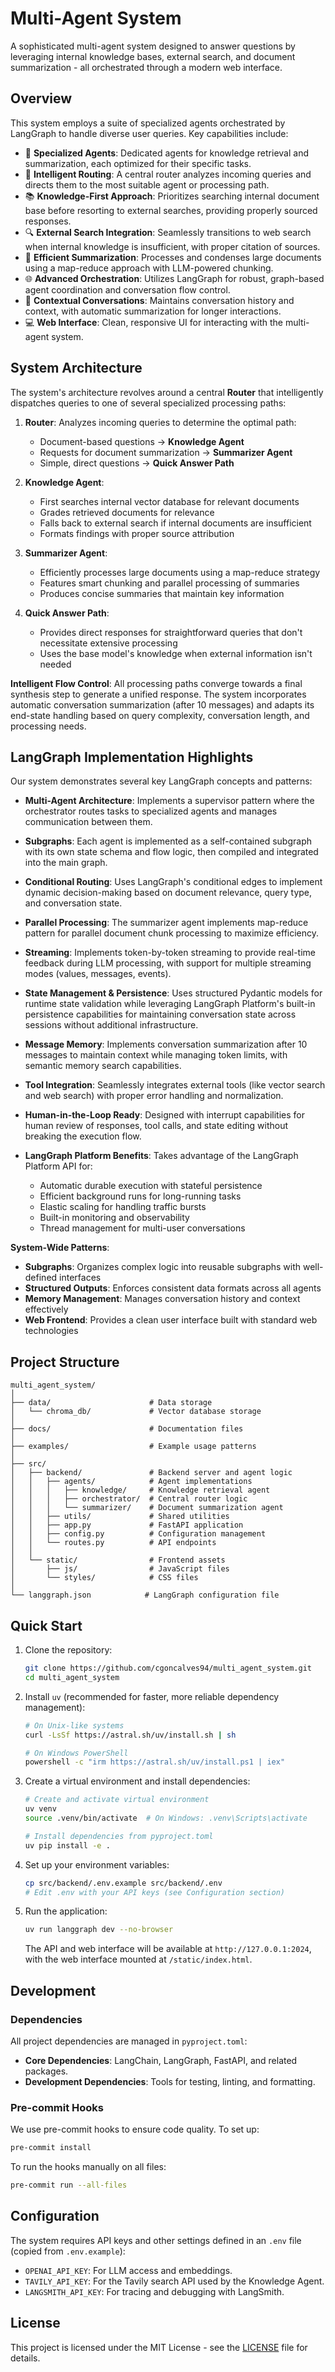 # Multi-Agent System

A sophisticated multi-agent system designed to answer questions by leveraging internal knowledge bases, external search, and document summarization - all orchestrated through a modern web interface.

## Overview

This system employs a suite of specialized agents orchestrated by LangGraph to handle diverse user queries. Key capabilities include:

-   🤖 **Specialized Agents**: Dedicated agents for knowledge retrieval and summarization, each optimized for their specific tasks.
-   🎯 **Intelligent Routing**: A central router analyzes incoming queries and directs them to the most suitable agent or processing path.
-   📚 **Knowledge-First Approach**: Prioritizes searching internal document base before resorting to external searches, providing properly sourced responses.
-   🔍 **External Search Integration**: Seamlessly transitions to web search when internal knowledge is insufficient, with proper citation of sources.
-   📝 **Efficient Summarization**: Processes and condenses large documents using a map-reduce approach with LLM-powered chunking.
-   🌐 **Advanced Orchestration**: Utilizes LangGraph for robust, graph-based agent coordination and conversation flow control.
-   🧠 **Contextual Conversations**: Maintains conversation history and context, with automatic summarization for longer interactions.
-   💻 **Web Interface**: Clean, responsive UI for interacting with the multi-agent system.

## System Architecture

The system's architecture revolves around a central **Router** that intelligently dispatches queries to one of several specialized processing paths:

1.  **Router**: Analyzes incoming queries to determine the optimal path:
    *   Document-based questions → **Knowledge Agent**
    *   Requests for document summarization → **Summarizer Agent**
    *   Simple, direct questions → **Quick Answer Path**

2.  **Knowledge Agent**:
    *   First searches internal vector database for relevant documents
    *   Grades retrieved documents for relevance
    *   Falls back to external search if internal documents are insufficient
    *   Formats findings with proper source attribution

3.  **Summarizer Agent**:
    *   Efficiently processes large documents using a map-reduce strategy
    *   Features smart chunking and parallel processing of summaries
    *   Produces concise summaries that maintain key information

4.  **Quick Answer Path**:
    *   Provides direct responses for straightforward queries that don't necessitate extensive processing
    *   Uses the base model's knowledge when external information isn't needed

**Intelligent Flow Control**:
All processing paths converge towards a final synthesis step to generate a unified response. The system incorporates automatic conversation summarization (after 10 messages) and adapts its end-state handling based on query complexity, conversation length, and processing needs.

## LangGraph Implementation Highlights

Our system demonstrates several key LangGraph concepts and patterns:

-   **Multi-Agent Architecture**: Implements a supervisor pattern where the orchestrator routes tasks to specialized agents and manages communication between them.

-   **Subgraphs**: Each agent is implemented as a self-contained subgraph with its own state schema and flow logic, then compiled and integrated into the main graph.

-   **Conditional Routing**: Uses LangGraph's conditional edges to implement dynamic decision-making based on document relevance, query type, and conversation state.

-   **Parallel Processing**: The summarizer agent implements map-reduce pattern for parallel document chunk processing to maximize efficiency.

-   **Streaming**: Implements token-by-token streaming to provide real-time feedback during LLM processing, with support for multiple streaming modes (values, messages, events).

-   **State Management & Persistence**: Uses structured Pydantic models for runtime state validation while leveraging LangGraph Platform's built-in persistence capabilities for maintaining conversation state across sessions without additional infrastructure.

-   **Message Memory**: Implements conversation summarization after 10 messages to maintain context while managing token limits, with semantic memory search capabilities.

-   **Tool Integration**: Seamlessly integrates external tools (like vector search and web search) with proper error handling and normalization.

-   **Human-in-the-Loop Ready**: Designed with interrupt capabilities for human review of responses, tool calls, and state editing without breaking the execution flow.

-   **LangGraph Platform Benefits**: Takes advantage of the LangGraph Platform API for:
    * Automatic durable execution with stateful persistence
    * Efficient background runs for long-running tasks
    * Elastic scaling for handling traffic bursts
    * Built-in monitoring and observability
    * Thread management for multi-user conversations

**System-Wide Patterns**:
-   **Subgraphs**: Organizes complex logic into reusable subgraphs with well-defined interfaces
-   **Structured Outputs**: Enforces consistent data formats across all agents
-   **Memory Management**: Manages conversation history and context effectively
-   **Web Frontend**: Provides a clean user interface built with standard web technologies

## Project Structure

```
multi_agent_system/
│
├── data/                      # Data storage
│   └── chroma_db/             # Vector database storage
│
├── docs/                      # Documentation files
│
├── examples/                  # Example usage patterns
│
├── src/
│   ├── backend/               # Backend server and agent logic
│   │   ├── agents/            # Agent implementations
│   │   │   ├── knowledge/     # Knowledge retrieval agent
│   │   │   ├── orchestrator/  # Central router logic
│   │   │   └── summarizer/    # Document summarization agent
│   │   ├── utils/             # Shared utilities
│   │   ├── app.py             # FastAPI application
│   │   ├── config.py          # Configuration management
│   │   └── routes.py          # API endpoints
│   │
│   └── static/                # Frontend assets
│       ├── js/                # JavaScript files
│       └── styles/            # CSS files
│
└── langgraph.json            # LangGraph configuration file
```

## Quick Start

1.  Clone the repository:
    ```bash
    git clone https://github.com/cgoncalves94/multi_agent_system.git
    cd multi_agent_system
    ```

2.  Install `uv` (recommended for faster, more reliable dependency management):
    ```bash
    # On Unix-like systems
    curl -LsSf https://astral.sh/uv/install.sh | sh

    # On Windows PowerShell
    powershell -c "irm https://astral.sh/uv/install.ps1 | iex"
    ```

3.  Create a virtual environment and install dependencies:
    ```bash
    # Create and activate virtual environment
    uv venv
    source .venv/bin/activate  # On Windows: .venv\Scripts\activate

    # Install dependencies from pyproject.toml
    uv pip install -e .
    ```

4.  Set up your environment variables:
    ```bash
    cp src/backend/.env.example src/backend/.env
    # Edit .env with your API keys (see Configuration section)
    ```

5.  Run the application:
    ```bash
    uv run langgraph dev --no-browser
    ```
    The API and web interface will be available at `http://127.0.0.1:2024`, with the web interface mounted at `/static/index.html`.

## Development

### Dependencies
All project dependencies are managed in `pyproject.toml`:
-   **Core Dependencies**: LangChain, LangGraph, FastAPI, and related packages.
-   **Development Dependencies**: Tools for testing, linting, and formatting.

### Pre-commit Hooks
We use pre-commit hooks to ensure code quality. To set up:
```bash
pre-commit install
```
To run the hooks manually on all files:
```bash
pre-commit run --all-files
```

## Configuration

The system requires API keys and other settings defined in an `.env` file (copied from `.env.example`):
-   `OPENAI_API_KEY`: For LLM access and embeddings.
-   `TAVILY_API_KEY`: For the Tavily search API used by the Knowledge Agent.
-   `LANGSMITH_API_KEY`: For tracing and debugging with LangSmith.


## License

This project is licensed under the MIT License - see the [LICENSE](https://github.com/cgoncalves94/multi_agent_system/blob/main/LICENSE) file for details.
